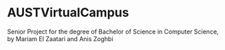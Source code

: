 # AUSTVirtualCampus
Senior Project for the degree of Bachelor of Science in Computer Science, by Mariam El Zaatari and Anis Zoghbi
